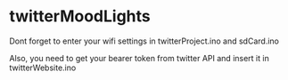 # twitterMoodLights

Dont forget to enter your wifi settings in twitterProject.ino and sdCard.ino

Also, you need to get your bearer token from twitter API and insert it in twitterWebsite.ino